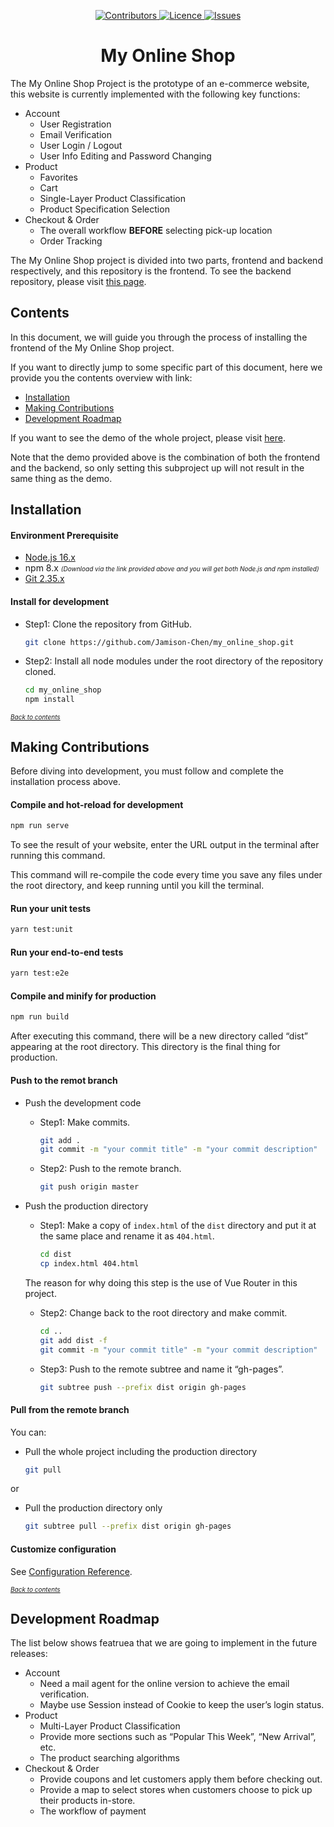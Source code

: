 <p align="center">
    <div align="center">
        <a href="#">
            <img src="https://img.shields.io/github/contributors/Jamison-Chen/my_online_shop?color=fbbc05" alt="Contributors" />
        </a>
        <a href="#">
            <img src="https://img.shields.io/github/license/Jamison-Chen/my_online_shop" alt="Licence" />
        </a>
        <a href="#">
            <img src="https://img.shields.io/github/issues/Jamison-Chen/my_online_shop?color=ea4335" alt="Issues" />
        </a>
    </div>
</p>

<h1 align="center">My Online Shop</h1>

The My Online Shop Project is the prototype of an e-commerce website,
this website is currently implemented with the following key functions:

* Account
  * User Registration
  * Email Verification
  * User Login / Logout
  * User Info Editing and Password Changing
* Product
  * Favorites
  * Cart
  * Single-Layer Product Classification
  * Product Specification Selection
* Checkout & Order
  * The overall workflow **BEFORE** selecting pick-up location
  * Order Tracking

The My Online Shop project is divided into two parts, frontend and backend respectively,
and this repository is the frontend. To see the backend repository, please visit
[this page](https://github.com/Jamison-Chen/my_online_shop_backend).

## Contents

In this document, we will guide you through the process of installing the frontend
of the My Online Shop project.

If you want to directly jump to some specific part of this document,
here we provide you the contents overview with link:

* [Installation](#title-installation)
* [Making Contributions](#title-making-contribution)
* [Development Roadmap](#title-development-roadmap)

If you want to see the demo of the whole project, please visit [here](https://jamison-chen.github.io/my_online_shop/).

Note that the demo provided above is the combination of both the frontend and the
backend, so only setting this subproject up will not result in the same thing
as the demo.

<h2 id="title-installation">Installation</h2>

#### Environment Prerequisite

* [Node.js 16.x](https://nodejs.org/en/download/)
* npm 8.x
    <font size="1">
        *(Download via the link provided above and you will get both Node.js
        and npm installed)*
    </font>
* [Git 2.35.x](https://git-scm.com/book/en/v2/Getting-Started-Installing-Git)

#### Install for development

* Step1: Clone the repository from GitHub.

    ```bash
    git clone https://github.com/Jamison-Chen/my_online_shop.git
    ```

* Step2: Install all node modules under the root directory of the repository cloned.

    ```bash
    cd my_online_shop
    npm install
    ```

<font size="1">*[Back to contents](#contents)*</font>

<h2 id="title-making-contribution">Making Contributions</h2>

Before diving into development, you must follow and complete the installation
process above.

#### Compile and hot-reload for development

```bash
npm run serve
```

To see the result of your website, enter the URL output in the terminal after
running this command.

This command will re-compile the code every time you save any files
under the root directory, and keep running until you kill the terminal.

#### Run your unit tests

```bash
yarn test:unit
```

#### Run your end-to-end tests

```bash
yarn test:e2e
```

#### Compile and minify for production

```bash
npm run build
```

After executing this command, there will be a new directory called “dist” appearing
at the root directory. This directory is the final thing for production.

#### Push to the remot branch

* Push the development code
  * Step1: Make commits.

    ```bash
    git add .
    git commit -m "your commit title" -m "your commit description"
    ```

  * Step2: Push to the remote branch.

    ```bash
    git push origin master
    ```

* Push the production directory
  * Step1: Make a copy of `index.html` of the `dist` directory and put it at the
   same place and rename it as `404.html`.

    ```bash
    cd dist
    cp index.html 404.html
    ```

   The reason for why doing this step is the use of Vue Router in this project.

  * Step2: Change back to the root directory and make commit.

    ```bash
    cd ..
    git add dist -f
    git commit -m "your commit title" -m "your commit description"
    ```

  * Step3: Push to the remote subtree and name it “gh-pages”.

    ```bash
    git subtree push --prefix dist origin gh-pages
    ```

#### Pull from the remote branch

You can:

* Pull the whole project including the production directory

    ```bash
    git pull
    ```

or

* Pull the production directory only

    ```bash
    git subtree pull --prefix dist origin gh-pages
    ```

#### Customize configuration

See [Configuration Reference](https://cli.vuejs.org/config/).

<font size="1">*[Back to contents](#contents)*</font>

<h2 id="title-development-roadmap">Development Roadmap</h2>

The list below shows featruea that we are going to implement in the future releases:

* Account
  * Need a mail agent for the online version to achieve the email verification.
  * Maybe use Session instead of Cookie to keep the user’s login status.
* Product
  * Multi-Layer Product Classification
  * Provide more sections such as “Popular This Week”, “New Arrival”, etc.
  * The product searching algorithms
* Checkout & Order
  * Provide coupons and let customers apply them before checking out.
  * Provide a map to select stores when customers choose to pick up their
  products in-store.
  * The workflow of payment

